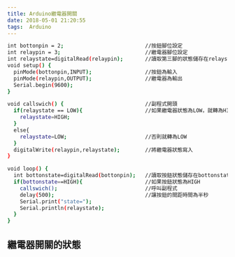 ```yaml
---
title: Arduino繼電器開關
date: 2018-05-01 21:20:55
tags:  Arduino
---
```


```bash
int bottonpin = 2;                          //按鈕腳位設定
int relaypin = 3;                           //繼電器腳位設定
int relaystate=digitalRead(relaypin);       //讀取第三腳的狀態儲存在relaystate裡面
void setup() {
  pinMode(bottonpin,INPUT);                 //按鈕為輸入
  pinMode(relaypin,OUTPUT);                 //繼電器為輸出
  Serial.begin(9600);
}

void callswich() {                          //副程式開頭
  if(relaystate == LOW){                    //如果繼電器狀態為LOW，就轉為HIGH
    relaystate=HIGH;
  }
  else{
    relaystate=LOW;                         //否則就轉為LOW
  }
  digitalWrite(relaypin,relaystate);        //將繼電器狀態寫入
}

void loop() {
  int bottonstate=digitalRead(bottonpin);   //讀取按鈕狀態儲存在bottonstate裡面
  if(bottonstate==HIGH){                    //如果按鈕狀態為HIGH
    callswich();                            //呼叫副程式
    delay(500);                             //讓按鈕的間距時間為半秒
    Serial.print("state=");
    Serial.println(relaystate);
  }
}
```
## 繼電器開關的狀態

<blockquote class="imgur-embed-pub" lang="en" data-id="a/seJWLZl"><a href="//imgur.com/seJWLZl"></a></blockquote><script async src="//s.imgur.com/min/embed.js" charset="utf-8"></script>

<blockquote class="imgur-embed-pub" lang="en" data-id="a/eiPEpGf"><a href="//imgur.com/eiPEpGf"></a></blockquote><script async src="//s.imgur.com/min/embed.js" charset="utf-8"></script>